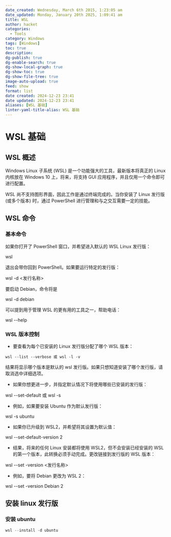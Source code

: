 ```yaml
---
date_created: Wednesday, March 6th 2015, 1:23:05 am
date_updated: Monday, January 20th 2025, 1:09:41 am
title: WSL
author: hacket
categories:
  - Tools
category: Windows
tags: [Windows]
toc: true
description: 
dg-publish: true
dg-enable-search: true
dg-show-local-graph: true
dg-show-toc: true
dg-show-file-tree: true
image-auto-upload: true
feed: show
format: list
date created: 2024-12-23 23:41
date updated: 2024-12-23 23:41
aliases: [WSL 基础]
linter-yaml-title-alias: WSL 基础
---
```


# WSL 基础

## WSL 概述

Windows Linux 子系统 (WSL) 是一个功能强大的工具，最新版本将真正的 Linux 内核放在 Windows 10 上，将来，将支持 GUI 应用程序，并且仅用一个命令即可进行配置。

WSL 尚不支持图形界面，因此工作是通过终端完成的。当你安装了 Linux 发行版 (或多个版本) 时，通过 PowerShell 进行管理和与之交互需要一定的技能。

## WSL 命令

### 基本命令

如果你打开了 PowerShell 窗口，并希望进入默认的 WSL Linux 发行版：

wsl

退出会带你回到 PowerShell。如果要运行特定的发行版：

wsl -d <发行名称>

要启动 Debian，命令将是

wsl -d debian

可以提到用于管理 WSL 的更有用的工具之一，帮助电话：

wsl --help

### WSL 版本控制

- 要查看为每个已安装的 Linux 发行版分配了哪个 WSL 版本：

```
wsl --list --verbose 或 wsl -l -v
```

结果将显示哪个版本是默认的 wsl 发行版。如果只想知道安装了哪个发行版，请取消选中详细选项。

- 如果你想更进一步，并指定默认情况下将使用哪些已安装的发行版：

wsl --set-default 或 wsl -s

- 例如，如果要安装 Ubuntu 作为默认发行版：

wsl -s ubuntu

- 如果你已升级到 WSL2，并希望将其设置为默认值：

wsl --set-default-version 2

- 结果，将来的任何 Linux 安装都将使用 WSL2，但不会安装已经安装的 WSL 的第一个版本，此转换必须手动完成。更改链接到发行版的 WSL 版本：

wsl --set -version <发行名称>

- 例如，要将 Debian 更改为 WSL 2：

wsl --set -version Debian 2

## 安装 linux 发行版

### 安装 ubuntu

```powershell
wsl --install -d ubuntu
```
